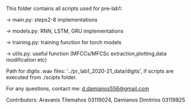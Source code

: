 This folder contains all scripts used for pre-lab1:

-> main.py:     steps2-8 implementations

-> models.py:   RNN, LSTM, GRU implementations

-> training.py: training function for torch models

-> utils.py:    useful function (MFCCs/MFCSc extraction,plotting,data modification etc)



Path for digits .wav files: '../pr_lab1_2020-21_data/digits', if scripts are executed from ./scipts folder.

For any questions, contact me: d.damianos556@gmail.com

Contributors: Aravanis Tilemahos 03119024, Damianos Dimitrios 03119825

